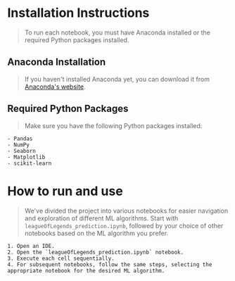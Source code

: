 # Installation Instructions

> To run each notebook, you must have Anaconda installed or the required Python packages installed.

## Anaconda Installation

> If you haven't installed Anaconda yet, you can download it from [Anaconda's website](https://www.anaconda.com/download).

## Required Python Packages

> Make sure you have the following Python packages installed:

```
- Pandas
- NumPy
- Seaborn
- Matplotlib
- scikit-learn
```

# How to run and use

> We've divided the project into various notebooks for easier navigation and exploration of different ML algorithms. Start with `leagueOfLegends_prediction.ipynb`, followed by your choice of other notebooks based on the ML algorithm you prefer.

```
1. Open an IDE.
2. Open the `leagueOfLegends_prediction.ipynb` notebook.
3. Execute each cell sequentially.
4. For subsequent notebooks, follow the same steps, selecting the appropriate notebook for the desired ML algorithm.
```

